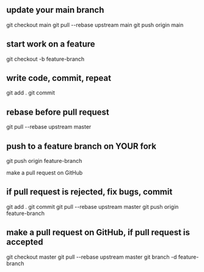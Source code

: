 ## update your main branch
git checkout main
git pull --rebase upstream main
git push origin main

## start work on a feature
git checkout -b feature-branch

## write code, commit, repeat
git add .
git commit 

## rebase before pull request
git pull --rebase upstream master

## push to a feature branch on YOUR fork
git push origin feature-branch

make a pull request on GitHub

## if pull request is rejected, fix bugs, commit
git add .
git commit
git pull --rebase upstream master
git push origin feature-branch

## make a pull request on GitHub, if pull request is accepted
git checkout master
git pull --rebase upstream master
git branch -d feature-branch

